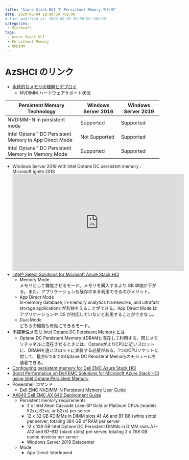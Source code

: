 ```yaml
---
title: "Azure Stack HCI で Persistent Memory を利用"
date: 2020-08-04 18:00:00 +08:00
# last_modified_at: 2020-08-03 09:00:00 +08:00
categories: 
 - Microsoft 
tags: 
 - Azure Stack HCI
 - Persistent Memory
 - NVDIMM
---
```

# AzSHCI のリンク

+ [永続的なメモリの理解とデプロイ](https://docs.microsoft.com/ja-jp/windows-server/storage/storage-spaces/deploy-pmem)
    + NVDIMM ハードウェアサポート状況  

|Persistent Memory Technology|Windows Server 2016|Windows Server 2019|
|---|---|---|
|NVDIMM-N in persistent mode|Supported|Supported|
|Intel Optane™ DC Persistent Memory in App Direct Mode|Not Supported|Supported|
|Intel Optane™ DC Persistent Memory in Memory Mode|Supported|Supported|  

+ Windows Server 2019 with Intel Optane DC persistent memory : Microsoft Ignite 2018
     <iframe width="560" height="315" src="https://www.youtube.com/embed/8WMXkMLJORc" frameborder="0" allow="accelerometer; autoplay; encrypted-media; gyroscope; picture-in-picture" allowfullscreen></iframe>  
+ [Intel® Select Solutions for Microsoft Azure Stack HCI](https://builders.intel.com/docs/select-solutions-microsoft-azure-stack-hci.pdf)
    + Memory Mode  
        メモリとして機能させるモード。メモリを購入するより GB 単価が下がる。また、アプリケーションも既存のまま利用できるのがメリット。
    + App Direct Mode  
        In-memory database, in-memory analytics frameworks, and ultrafast storage applications が利益をえることができる。App Direct Mode はアプリケーションや OS が対応していないと利用することができなし。
    + Dual Mode  
        どちらの機能も有効にできるモード。
+ [不揮発性メモリ Intel Optane DC Persistent Memory とは](https://pc.watch.impress.co.jp/docs/news/1177812.html)
    + Optane DC Persistent MemoryはDRAMと混在して利用する。同じメモリチャネルに混在させるときには、OptaneがよりCPUに近いスロットに、DRAMを遠いスロットに実装する必要がある。1つのCPUソケットに対して、最大6つまでのOptane DC Persistent Memoryのモジュールを装着できる。
+ [Configuring persistent memory for Dell EMC Azure Stack HCI](https://infohub.delltechnologies.com/l/deployment-guide-234/configuring-persistent-memory-for-azure-stack-hci-1)
+ [Boost Performance on Dell EMC Solutions for Microsoft Azure Stack HCI using Intel Optane Persistent Memory](https://infohub.delltechnologies.com/p/boost-performance-on-dell-emc-solutions-for-microsoft-azure-stack-hci-using-intel-optane-persistent-memory/)
+ Powershell コマンド
    + [Dell EMC NVDIMM-N Persistent Memory User Guide](https://www.dell.com/support/manuals/in/en/indhs1/poweredge-r940/nvdimm-n_ug_pub/powershell-cmdlets?guid=guid-325e2516-07ae-4b68-b696-009ba6d43ca1&lang=en-us)
+ [AX640 Dell EMC AX 640 Deplyoment Guide](https://topics-cdn.dell.com/pdf/azure-hci-deploy_en-us.pdf)
    + Persistent memory requirements
        + 2 x Intel Xeon Cascade Lake-SP Gold or Platinum CPUs (models 52xx, 62xx, or 82xx) per server
        + 12 x 32 GB RDIMMs in DIMM slots A1-A6 and B1-B6 (white slots) per server, totaling 384 GB of RAM per server
        + 12 x 128 GB Intel Optane DC Persistent DIMMs in DIMM slots A7–A12 and B7–B12 (black slots) per server, totaling 2 x 768 GB cache devices per server
        + Windows Server 2019 Datacenter
    + Mode
        + App Direct Interleaved




